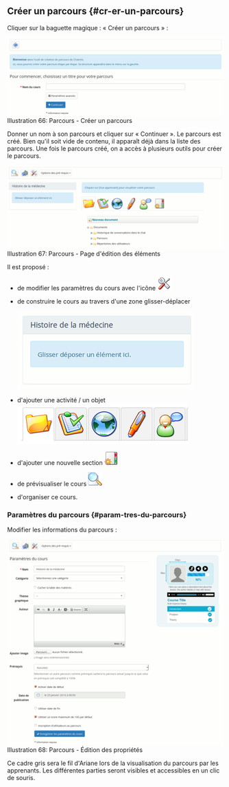 ## Créer un parcours {#cr-er-un-parcours}

Cliquer sur la baguette magique : « Créer un parcours » :

![](../assets/image112.png)Illustration 66: Parcours - Créer un parcours

Donner un nom à son parcours et cliquer sur « Continuer ». Le parcours est créé. Bien qu&#039;il soit vide de contenu, il apparaît déjà dans la liste des parcours. Une fois le parcours créé, on a accès à plusieurs outils pour créer le parcours.

![](../assets/image114.png)Illustration 67: Parcours - Page d&#039;édition des éléments

Il est proposé :

*   de modifier les paramètres du cours avec l&#039;icône ![](../assets/graphics8.png)

*   de construire le cours au travers d&#039;une zone glisser-déplacer

    ![](../assets/image113.png)

*   d&#039;ajouter une activité / un objet ![](../assets/graphics23.png)

*   d&#039;ajouter une nouvelle section ![](../assets/graphics19.png)

*   de prévisualiser le cours ![](../assets/graphics21.png)

*   d&#039;organiser ce cours.

### Paramètres du parcours {#param-tres-du-parcours}

Modifier les informations du parcours :

![](../assets/image115.png)Illustration 68: Parcours - Édition des propriétés

Ce cadre gris sera le fil d&#039;Ariane lors de la visualisation du parcours par les apprenants. Les différentes parties seront visibles et accessibles en un clic de souris.